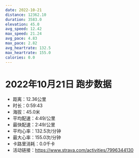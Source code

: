 ```yaml
---
date: 2022-10-21
distance: 12362.10
duration: 3583.0
elevation: 45.0
avg_speed: 12.42
max_speed: 21.24
avg_pace: 4.83
max_pace: 2.82
avg_heartrate: 132.5
max_heartrate: 155.0
calories: 0.0
---
```


# 2022年10月21日 跑步数据

- 距离：12.36公里
- 时长：0:59:43
- 海拔：45.0米
- 平均配速：4:49/公里
- 最快配速：2:49/公里
- 平均心率：132.5次/分钟
- 最大心率：155.0次/分钟
- 卡路里消耗：0.0千卡
- 活动链接：https://www.strava.com/activities/7996344130
